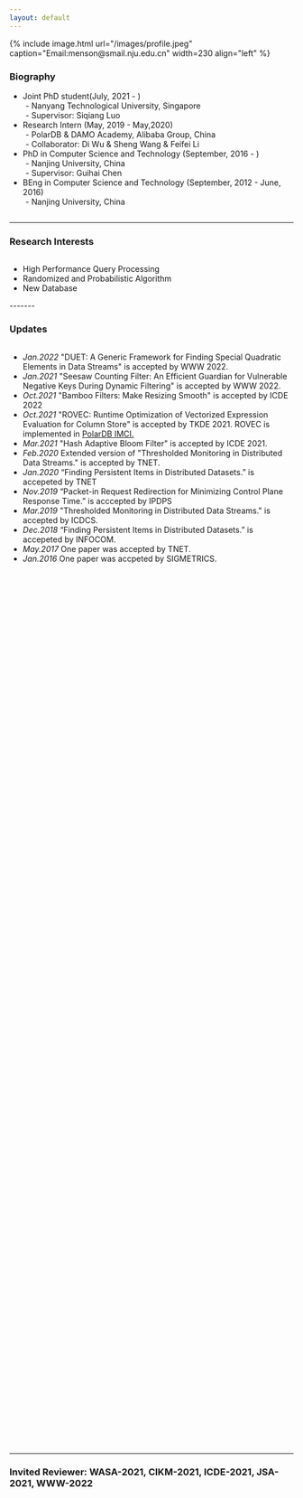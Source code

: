 ```yaml
---
layout: default
---
```


<style type="text/css">
<!--
 .tab { margin-left: 1%; }
-->
</style>

<div class="home">
{% include image.html url="/images/profile.jpeg" caption="Email:menson@smail.nju.edu.cn" width=230 align="left" %}
<!-- <Experience> -->
<div style="overflow-y: scroll;">
<strong><h3>Biography</h3></strong>
<ul>
<li>Joint PhD student(July, 2021 - )<br>
<span class="tab">- Nanyang Technological University, Singapore</span><br>
<span class="tab">- Supervisor: Siqiang Luo</span>
</li>
<li>Research Intern (May, 2019 - May,2020)<br>
<span class="tab">- PolarDB & DAMO Academy, Alibaba Group, China</span><br>
<span class="tab">- Collaborator: Di Wu & Sheng Wang & Feifei Li</span>
</li>
<li>PhD in Computer Science and Technology (September, 2016 - )<br>
<span class="tab">- Nanjing University, China</span>
<br>
<span class="tab">- Supervisor: Guihai Chen</span></li>
<li>BEng in Computer Science and Technology (September, 2012 - June, 2016)<br>
<span class="tab">- Nanjing University, China</span></li>
</ul>
</div>

</div>

----------
### Research Interests
<div style="overflow-y: scroll;">
<ul>
<li>High Performance Query Processing</li>
<li>Randomized and Probabilistic Algorithm</li>
<li>New Database</li>
</ul>
</div>
-------

### Updates

<div class="updates" style="height:50%; overflow-y: scroll;">
<ul>
<li><i>Jan.2022</i> "DUET: A Generic Framework for Finding Special Quadratic Elements in Data Streams" is accepted by WWW 2022.</li>
<li><i>Jan.2021</i> "Seesaw Counting Filter: An Efficient Guardian for Vulnerable Negative Keys During Dynamic Filtering" is accepted by WWW 2022.</li>
<li><i>Oct.2021</i> "Bamboo Filters: Make Resizing Smooth" is accepted by ICDE 2022</li>
<li><i>Oct.2021</i> "ROVEC: Runtime Optimization of Vectorized Expression Evaluation for Column Store" is accepted by TKDE 2021. ROVEC is implemented in <a href="https://mp.weixin.qq.com/s/KkEHqQI3B2B1BY8siae01w">PolarDB IMCI.</a></li>
<li><i>Mar.2021</i> "Hash Adaptive Bloom Filter" is accepted by ICDE 2021.</li>
<li><i>Feb.2020</i> Extended version of "Thresholded Monitoring in Distributed Data Streams." is accepted by TNET.</li>
<li><i>Jan.2020</i> “Finding Persistent Items in Distributed Datasets.” is accepeted by TNET</li>
<li><i>Nov.2019</i> “Packet-in Request Redirection for Minimizing Control Plane Response Time.” is acccepted by IPDPS</li>
<li><i>Mar.2019</i> "Thresholded Monitoring in Distributed Data Streams." is accepted by ICDCS.</li>
<li><i>Dec.2018</i> “Finding Persistent Items in Distributed Datasets.” is accepeted by INFOCOM.</li>
<li><i>May.2017</i> One paper was accepted by TNET.</li>
<li><i>Jan.2016</i> One paper was accpeted by SIGMETRICS.</li>
</ul>
</div>

-------

<h3>Invited Reviewer: <span>WASA-2021, CIKM-2021, ICDE-2021, JSA-2021, WWW-2022</span></h3> 


<!-- serve command -->
<!-- bundle exec jekyll serve --incremental  -->

